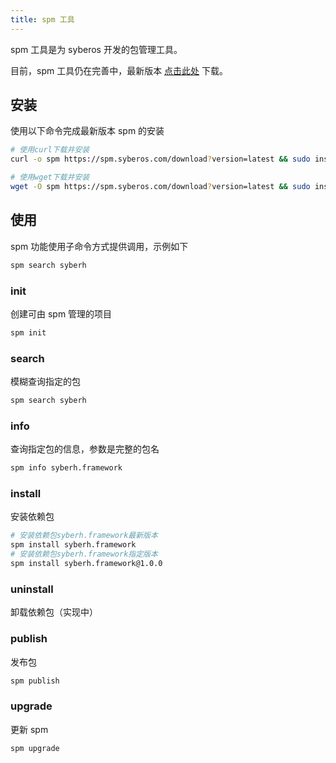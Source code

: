 ```yaml
---
title: spm 工具
---
```


spm 工具是为 syberos 开发的包管理工具。

目前，spm 工具仍在完善中，最新版本 [点击此处](https://spm.syberos.com/download?version=latest) 下载。

## 安装

使用以下命令完成最新版本 spm 的安装

```bash
# 使用curl下载并安装
curl -o spm https://spm.syberos.com/download?version=latest && sudo install -m 755 ./spm /usr/local/bin/

# 使用wget下载并安装
wget -O spm https://spm.syberos.com/download?version=latest && sudo install -m 755 ./spm /usr/local/bin/
```

## 使用

spm 功能使用子命令方式提供调用，示例如下

```bash
spm search syberh
```

### init

创建可由 spm 管理的项目

```bash
spm init
```

### search

模糊查询指定的包

```bash
spm search syberh
```

### info

查询指定包的信息，参数是完整的包名

```bash
spm info syberh.framework
```

### install

安装依赖包

```bash
# 安装依赖包syberh.framework最新版本
spm install syberh.framework
# 安装依赖包syberh.framework指定版本
spm install syberh.framework@1.0.0
```

### uninstall

卸载依赖包（实现中）

### publish

发布包

```bash
spm publish
```

### upgrade

更新 spm

```bash
spm upgrade
```
